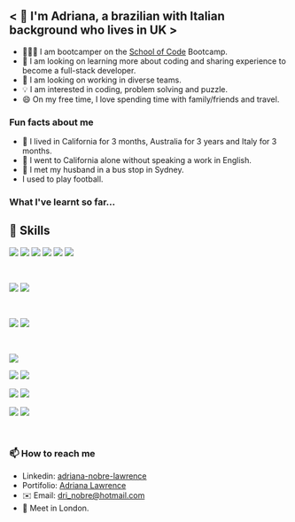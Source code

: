 ## < 👋 I'm Adriana, a brazilian with Italian background who lives in UK >
    
- 👩🏻‍💻 I am bootcamper on the [School of Code](https://www.schoolofcode.co.uk/) Bootcamp.
- 🌱 I am looking on learning more about coding and sharing experience to become a full-stack developer.
- 💪 I am looking on working in diverse teams.
- 💡 I am interested in coding, problem solving and puzzle.
- 😄 On my free time, I love spending time with family/friends and travel.

### Fun facts about me
- 👯 I lived in California for 3 months, Australia for 3 years and Italy for 3 months.
- 💬 I went to California alone without speaking a work in English.
- 🧔 I met my husband in a bus stop in Sydney.
- I used to play football.

### What I've learnt so far...

## 💼 Skills

![](https://img.shields.io/badge/Code-React-informational?style=flat&logo=react&logoColor=white&color=4AB197)
![](https://img.shields.io/badge/Code-Next-informational?style=flat&logo=next&logoColor=white&color=4AB197)
![](https://img.shields.io/badge/Code-JavaScript-informational?style=flat&logo=JavaScript&logoColor=white&color=4AB197)
![](https://img.shields.io/badge/Code-TypeScript-informational?style=flat&logo=TypeScript&logoColor=white&color=4AB197)
![](https://img.shields.io/badge/Code-MongoDB-informational?style=flat&logo=MongoDB&logoColor=white&color=4AB197)
![](https://img.shields.io/badge/Code-Postgres-informational?style=flat&logo=Postgres&logoColor=white&color=4AB197)

<br>

![](https://img.shields.io/badge/Style-CSS-informational?style=flat&logo=css3&logoColor=white&color=4AB197)
![](https://img.shields.io/badge/Style-Tailwind-informational?style=flat&logo=Tailwind-CSS&logoColor=white&color=4AB197)

<br>

![](https://img.shields.io/badge/Test-Jest-informational?style=flat&logo=jest&logoColor=white&color=4AB197)
![](https://img.shields.io/badge/Test-Cypress-informational?style=flat&logo=Cypress&logoColor=white&color=4AB197)

<br>

![](https://img.shields.io/badge/Tools-Netlify-informational?style=flat&logo=netlify&logoColor=white&color=4AB197)

    
![](https://img.shields.io/badge/Tools-NPM-informational?style=flat&logo=npm&logoColor=white&color=4AB197)
![](https://img.shields.io/badge/Tools-Postman-informational?style=flat&logo=Postman&logoColor=white&color=4AB197)

![](https://img.shields.io/badge/Tools-GitHub-informational?style=flat&logo=GitHub&logoColor=white&color=4AB197)
![](https://img.shields.io/badge/Tools-GitLab-informational?style=flat&logo=GitLab&logoColor=white&color=4AB197)

    
![](https://img.shields.io/badge/Tools-Jira-informational?style=flat&logo=Jira-Software&logoColor=white&color=4AB197)
![](https://img.shields.io/badge/Tools-Jira-informational?style=flat&logo=Jira-Software&logoColor=white&color=4AB197)



<br>
 
 ### 📫 How to reach me
- Linkedin: [adriana-nobre-lawrence](https://www.linkedin.com/in/adriana-nobre-lawrence/)
- Portifolio: [Adriana Lawrence](https://nobre-lawrence.vercel.app/)
- ✉️ Email: dri_nobre@hotmail.com
- 📍 Meet in London.
